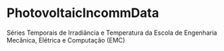 # PhotovoltaicIncommData
Séries Temporais de Irradiância e Temperatura da Escola de Engenharia Mecânica, Elétrica e Computação (EMC)
